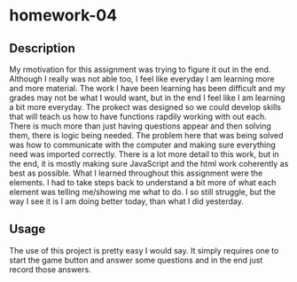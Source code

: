# homework-04
## Description
My rmotivation for this assignment was trying to figure it out in the end. Although I really was not able too, I feel like everyday I am learning more and more material. The work I have been learning has been difficult and my grades may not be what I would want, but in the end I feel like I am learning a bit more everyday. The prokect was designed so we could develop skills that will teach us how to have functions rapdily working with out each. There is much more than just having questions appear and then solving them, there is logic being needed. The problem here that was being solved was how to communicate with the computer and making sure everything need was imported correctly. There is a lot more detail to this work, but in the end, it is mostly making sure JavaScript and the html work coherently as best as possible. What I learned throughout this assignment were the elements. I had to take steps back to understand a bit more of what each element was telling me/showing me what to do. I so still struggle, but the way I see it is I am doing better today, than what I did yesterday. 

## Usage
The use of this project is pretty easy I would say. It simply requires one to start the game button and answer some questions and in the end just record those answers. 
